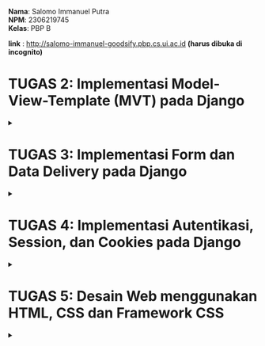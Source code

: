 **Nama**: Salomo Immanuel Putra  
**NPM**: 2306219745  
**Kelas**: PBP B

**link** : http://salomo-immanuel-goodsify.pbp.cs.ui.ac.id **(harus dibuka di incognito)**

# TUGAS 2: Implementasi Model-View-Template (MVT) pada Django

<details>
  <summary></summary>

### Proses Pembuatan Projek Django "Goodsify"


setelah mencoba mencari ide tentang aplikasi yang sesuai saya akhirnya terpikirkan untuk membuat aplikasi yang berfokus pada jual beli barang online atau _e-commerce_ yang akan saya beri nama `goodsify`. goodsify sendiri adalah aplikasi yang berfokus pada penjualan barang barang bekas atau tidak terpakai. nantinya user dapat menampilkan nama, gambar, harga, dan deskripsi produk yang mereka jual disana. dan dapat bertransaksi menggunakan kartu atau rekening yang sudah ditautkan. 

1. **Membuat sebuah proyek django baru**

    1. **Membuat sebuah repository Github baru** bernama `goodsify`.

    2. **Meng-clone repository kosong tersebut** ke komputer lokal:  
    ```bash
    git clone https://github.com/SalomoManullang/goodsify.git
    cd goodsify
    ```

    3. **Menghubungkan penyimpanan lokal dengan GitHub:**  
    ```bash
    git remote add origin https://github.com/SalomoManullang/goodsify.git
    ```

    4. **Membuat _Virtual Environment_ :**  
    ```bash
    python -m venv env
    ```

    5. **Mengaktifkan _Virtual Environment_ :**  
        ```bash
        env\Scripts\activate
        ```

    6. **Membuat file bernama `requirements.txt` dengan isi sebagai berikut:**

    ```
    django
    gunicorn
    whitenoise
    psycopg2-binary
    requests
    urllib3
    ```

    7. **Menginstall dependensi yang ada di `requirements.txt` dengan perintah berikut:**  
    ```bash
    pip install -r requirements.txt
    ```

    8. **buat projek django baru**
    ```bash
    django-admin startproject goodsify .
    ```
    9. **Menjalankan server**
    dengan mengubah isi dari allowed host agar terhubung dengan localhost komputer, saya dapat menentukan dimana server akan berjalan. kemudian saya juga men-run servernya.
    ```bash
    python manage.py runserver
    ```
    kemudian dengan mengecek di http://localhost:8000 saya bisa melihat apakah projek saya sudah berjalan atau belum

2. **Membuat aplikasi dengan nama `main` pada projek tersebut :**
   
   pertama tama saya membuat dahulu projek aplikasi dengan nama `main`
   ```bash
   python manage.py startapp main
   ```
   setelah itu saya mendaftarkan nama aplikasi main tersebut ke dalam `INSTALLED_APPS`

3. **Melakukan routing pada `main` agar dapat menjalankan aplikasi**

    kita perlu melakukan routing pada main agar web yang kita buat dapat diakses melalui web. pertama tama aku mengubah isi `urls.py` dan sesuaikan dengan appku yang namanya `main` dengan kode seperti ini:
    ```bash
    from django.urls import path
    from main.views import show_main

    app_name = 'main'

    urlpatterns = [
        path('', show_main, name='show_main'),
    ]
    ```
    Kemudian aku juga menambahkan `main.urls` ke dalam url patterns agar nantinya ketika aplikasi mau di run, yang ditampilkan adalah tampilan aplikasi main. 

4. **Membuat model pada aplikasi `main` dengan nama produk dan punya beberapa atribut wajib**

    Pertama tama, aku membuka `models.py` pada main, kemudian didalam models.py tersebut, aku menambahkan beberapa atribut seperti ini :
    ```bash 
    name = models.CharField(max_length=255)
    price = models.IntegerField()
    description = models.TextField()
    rating = models.PositiveSmallIntegerField(default=1, validators=[
        MinValueValidator(1),
        MaxValueValidator(5)])
    ```
    atribut yang aku tambahkan adalah nama, harga, deskripsi produk, serta rating bintang 1-5. 

5. **Membuat sebuah fungsi pada `views.py` untuk dikembalikan ke dalam sebuah template HTML yang menampilkan   nama aplikasi serta nama dan kelas kamu.**

    pertama tama, aku buat dahulu template HTML untuk nantinya akan menunjukkan beberapa artribut yang sudah kubuat. 
    ```bash
        <h3>Nama Produk:</h3>
    <p><strong>{{ name }}</strong></p> 

    <h3>Harga:</h3>
    <p><em>{{ price }}</em></p> 
    <h3>Deskripsi:</h3>
    <p>{{ description }}</p>

    <h3>Rating:</h3>
    <p>{{ rating }}</p>
    ```
    dengan menggunakan template ini, nantinya saya dapat mengubah konteks dari value masing masing atribut yang akan ditunjukkan. saya juga menggunakan beberapa syntax seperti strong untuk membuat HTML yang ditujukkan lebih rapi. Kemudian, saya menyesuaikan context yang terdapat dalam `views.py` agar sesuai dengan produk saya.

6. **Membuat sebuah routing pada `urls.py` aplikasi main untuk memetakan fungsi yang telah dibuat pada `views.py`.**

    aku menyesuaikan isi pada `urlspatterns` dan menambahkan main sebagai nama aplikasi
    ```bash
    urlpatterns = [
    path('', show_main, name='show_main'),
    ]
    ```
    show main digunakan agar nantinya yang ditujukkan adalah aplikasi main. path nya masih diisi kosong agar nantinya aplikasi dapat diakses secara langsung.

7. **Melakukan deployment ke PWS terhadap aplikasi yang sudah dibuat sehingga nantinya dapat diakses oleh teman-temanmu melalui Internet.**

    pertama tama aku membuat projek baru pada PWS yang aku beri nama goodsify, kemudian aku ubah isi `ALLOWED_HOST` pada `settings.py` dengan format <username-sso>-<nama proyek>.pbp.cs.ui.ac.id. sehingga link situsku menjadi `salomo-immanuel-goodsify.pbp.cs.ui.ac.id` kemudian saya memasukkan username dan password yang sudah diberikan sebelumnya. Kemudian, aku melakukan push ke dalam PWS dari penyimpanan lokalku. 
    ```bash
    git push pws main:master
    ```


### Request Client ke Web Aplikasi Berbasis Django

  ![WhatsApp Image 2024-09-10 at 23 17 34_49fe833e](https://github.com/user-attachments/assets/d4452b5c-5d7d-4a32-a0da-ec2f2df696d5)


1. Permintaan dari Pengguna: Pengguna mengakses URL tertentu (misalnya, /products), yang dikirimkan ke server Django.

2. urls.py: Server mencocokkan URL yang diminta dengan pola yang ada di urls.py dan meneruskannya ke fungsi yang sesuai di views.py.

3. views.py: View menangani request tersebut. Jika dibutuhkan, views.py berinteraksi dengan models.py untuk mengambil data dari basis data.

4. models.py: Data yang diperlukan diambil dari basis data melalui model, kemudian dikirim kembali ke views.py.

5. Template: views.py mengirimkan data yang diperoleh ke template HTML, yang kemudian merender data tersebut menjadi halaman web untuk dikirim kembali sebagai response kepada pengguna.



### Fungsi Git pada Pengembangan Perangkat Lunak

Git adalah Salah satu perangkat lunak atau tools kolaborasi _coding_ yang sering digunakan oleh programmer ketika mereka ingin mengerjakan suatu proyek yang membutuhkan banyak orang untuk mengerjakannya. Git memungkinkan mereka untuk menggabungkan kode mereka ke dalam satu repository seperti penyimpanan utama. Nantinya, programmer dapat mengerjakan bagian mereka masing masing baru di-_push_ ke dalam repository tersebut. Ini adalah beberapa fungsi git dalam pengembangan perangkat lunak:

1. **Dapat digunakan untuk kolaborasi**

    dengan menggunakna git, para programmer dapat mengunggah kode mereka ataupun mengambil kode orang lain sebagai inspirasi mereka. Dengan menggunakan repository, Setiap anggota tim dapat meng-clone repository ini ke komputer mereka, yang memungkinkan mereka bekerja secara lokal tanpa langsung memodifikasi repository utama. Dengan menggunakan merge, programmer juga bisa menggabungkan program mereka dengan program orang lain ke dalam 1 repository utama. Menggunakan branch, programmer daoat mengubah atau memperbarui program mereka tanpa harus mengubah data utama. Dalam jangka panjang, git dibutuhkan jika projeknya terus di-_update_

2. **Membantu mengorganisir**

    menggunakan git, kita dapat memasukkan README yang nantinya dapat menjadi panduan programmer untuk mengerjakan proyek, selain itu git juga tidak jarang untuk digunakan sebagai tempat penyimpanan cloud karena rapi dan bersih. 

3. **digunakan dalam proyek open source**

    Proyek open source adalah proyek pengembangan proyek di mana kode sumbernya (source code) tersedia secara bebas untuk dilihat, digunakan, dimodifikasi, dan didistribusikan oleh siapa saja. Artinya, siapa pun bisa berkontribusi untuk meningkatkan perangkat lunak tersebut atau menggunakan kodenya untuk membuat produk baru, tanpa perlu membayar lisensi. menggunakan fotur seperti clone, programmer dapat mengambil kode orang lain dan mengembangkannya. Disisi lain, proyek tersebut juga bisa di-_update_ oleh semua orang lewat perantara github. 

4. **Plattform yang fleksibel**

    Git adalah plattform yang serbaguna, bisa digunakan ketika ingin menyimpan data, mengambil referensi, membuat proyek, dan masih banyak kegunaan lainnya. dengan adanya plattform yang fleksibel, programmer tak perlu menggunakan banyak plattform, sehingga lebih efektif.

5. **Menjadi backup**

    Git dapat digunakan sebagai backup ketika data dalam penyimpanan lokal kita terhapus.



### Alasan Mengapa Framework Django Dijadikan Permulaan Pembelajaran Pengembangan Perangkat Lunak

Django sering dipilih sebagai framework untuk memulai belajar pengembangan perangkat lunak karena memiliki banyak keunggulan. Salah satunya, Django dibangun menggunakan Python, bahasa pemrograman dengan sintaks yang sederhana dan mudah dipelajari oleh pemula. Django juga menggunakan pola Model-View-Template (MVT) yang memisahkan komponen aplikasi dengan jelas, sehingga mempermudah pengembang dalam memahami cara berbagai bagian aplikasi web bekerja satu sama lain. Django juga sudah dilengkapi oleh fitur yang lengkap sehingga programmer tidak mulai dari nol. Kesimpulannya, django sudah lengkap dan mudah untuk dipelajari untuk pemula.


### Mengapa Model pada Django Disebut sebagai ORM?

ORM (Object-Relational Mapping) adalah teknik dalam pengembangan perangkat lunak yang memungkinkan pengembang untuk berinteraksi dengan basis data menggunakan objek-objek dari bahasa pemrograman yang mereka gunakan, alih-alih menulis perintah SQL langsung. Django disebut sebagai ORM (Object-Relational Mapping) karena Django menggunakan pendekatan ORM untuk mengelola interaksi antara aplikasi dan basis data.Pada Django, setiap model merupakan representasi dari tabel dalam basis data, di mana atribut model tersebut menggambarkan kolom-kolom dalam tabel. Dengan ORM, pengembang dapat melakukan operasi seperti membuat, membaca, memperbarui, dan menghapus data menggunakan python, sementara Django akan secara otomatis menerjemahkan tindakan tersebut ke dalam perintah SQL yang sesuai untuk berinteraksi dengan basis data. 

</details>


# TUGAS 3: Implementasi Form dan Data Delivery pada Django

<details>
  <summary></summary>

### Cara mengimplementasi _checklist_ diatas

1. **Cara mengimplementasikan form**

    pertama tama, saya membuat `forms.py` pada direktori `main`. pada file tersebut, saya membuat sebuah _blueprint_ forms dengan kode: 

    ```bash
    from django.forms import ModelForm
    from main.models import Product

    class ProductForm(ModelForm):
        class Meta:
            model = Product
            fields = ["name", "price", "description", "rating"]
    ```

    kemudian, dalam `views.py` saya membuat sebuah method untuk menciptakan produk sesuai dengan yang kita masukkan pada form. 

    ```bash
    def create_product(request):
        form = ProductForm(request.POST or None)

        if form.is_valid() and request.method == "POST":
            form.save()
            return redirect('main:show_main')

        context = {'form': form}
        return render(request, "create_product.html", context)
    ```

    Kemudian, untuk melakukan routing ke URL yang bersangkutan, aku menambahkan path baru ke dalam `URL_PATTERN`
    ```bash
        path('create-product', create_product, name='create_product'),
    ```

    Kemudian, dalam `views.py`, ubah context nya menjadi produk
    ```bash
        context = {
            'Products': products  # Ganti key menjadi 'Products' agar sesuai dengan template
        }
    ```
    Tidak lupa juga, saya kembali melengkapi `urls.py` agar tetap terhubung satu dengan lainnya. Setelah itu saya juga membuat halaman HTML baru pada direktori `main/templates`. yang bernama `create_product.html` yang isinya adalah _blueprint_ saat kita ingin membuat tombol membuat produk baru. Setelah itu, saya juga memodifikasi main.html untuk menampilkan tabel berisi produk produk yang sudah ditambahkan. 

    ```bash
    <table>
    <tr>
        <th>Nama Produk</th>
        <th>Harga</th>
        <th>Deskripsi</th>
        <th>Rating</th>
    </tr>

    {% comment %} Berikut cara memperlihatkan data Produk di bawah baris ini 
    {% endcomment %} 
    {% for Product in Products %}
    <tr>
        <td>{{ Product.name }}</td>
        <td>{{ Product.price }}</td>
        <td>{{ Product.description }}</td>
        <td>{{ Product.rating }}</td>
    </tr>
    {% endfor %}
    </table>
    ```

    dengan begitu, saya dapat membuat forum yang berisi pertanyaan terkait nama produk, harga, rating, dan deskripsi produk. Nantinya hasil jawaban tersebut akan tersimpan sebagai objek dan dituliskan dalam tabel.

    pertama tama, saya membuat `forms.py` pada direktori `main`. pada file tersebut, saya membuat sebuah _blueprint_ forms dengan kode: 

    ```bash
    from django.forms import ModelForm
    from main.models import Product

    class ProductForm(ModelForm):
        class Meta:
            model = Product
            fields = ["name", "price", "description", "rating"]
    ```

    kemudian, dalam `views.py` saya membuat sebuah method untuk menciptakan produk sesuai dengan yang kita masukkan pada form. 

    ```bash
    def create_product(request):
        form = ProductForm(request.POST or None)

        if form.is_valid() and request.method == "POST":
            form.save()
            return redirect('main:show_main')

        context = {'form': form}
        return render(request, "create_product.html", context)
    ```

    Kemudian, untuk melakukan routing ke URL yang bersangkutan, aku menambahkan path baru ke dalam `URL_PATTERN`
    ```bash
        path('create-product', create_product, name='create_product'),
    ```

    Kemudian, dalam `views.py`, ubah context nya menjadi produk
    ```bash
        context = {
            'Products': products  # Ganti key menjadi 'Products' agar sesuai dengan template
        }
    ```
    Tidak lupa juga, saya kembali melengkapi `urls.py` agar tetap terhubung satu dengan lainnya. Setelah itu saya juga membuat halaman HTML baru pada direktori `main/templates`. yang bernama `create_product.html` yang isinya adalah _blueprint_ saat kita ingin membuat tombol membuat produk baru. Setelah itu, saya juga memodifikasi main.html untuk menampilkan tabel berisi produk produk yang sudah ditambahkan. 

    ```bash
    <table>
    <tr>
        <th>Nama Produk</th>
        <th>Harga</th>
        <th>Deskripsi</th>
        <th>Rating</th>
    </tr>

    {% comment %} Berikut cara memperlihatkan data Produk di bawah baris ini 
    {% endcomment %} 
    {% for Product in Products %}
    <tr>
        <td>{{ Product.name }}</td>
        <td>{{ Product.price }}</td>
        <td>{{ Product.description }}</td>
        <td>{{ Product.rating }}</td>
    </tr>
    {% endfor %}
    </table>
    ```

    dengan begitu, saya dapat membuat forum yang berisi pertanyaan terkait nama produk, harga, rating, dan deskripsi produk. Nantinya hasil jawaban tersebut akan tersimpan sebagai objek dan dituliskan dalam tabel.


2. **Menambahkan 4 fungsi views baru untuk melihat objek yang sudah ditambahkan dalam format XML, JSON, XML by ID, dan JSON by ID.**

    untuk membuat kita dapat melihat objek yang sudah ditambahkan dalam format XML, JSON, XML by ID, dan JSON by ID. Kita pertama tama perlu membuat methodnya terlebih dahulu. Oleh karena itu, saya pertama tama import asset yang dibutuhkan terlebih dahulu.
    ```bash
    from django.http import HttpResponse
    from django.core import serializers
    ```

    Setelah itu, saya barulah membuat keempat method untuk melihat objek dalam format XML, JSON, XML by ID, dan JSON by ID. method ini saya masukkan dalam ``views.py``

    ```bash
    def show_xml(request):
        data = Product.objects.all()
        return HttpResponse(serializers.serialize("xml", data), content_type="application/xml")

    def show_json(request):
        data = Product.objects.all()
        return HttpResponse(serializers.serialize("json", data), content_type="application/json")

    def show_xml_by_id(request, id):
        data = Product.objects.filter(pk=id)
        return HttpResponse(serializers.serialize("xml", data), content_type="application/xml")

    def show_json_by_id(request, id):
        data = Product.objects.filter(pk=id)
        return HttpResponse(serializers.serialize("json", data), content_type="application/json")
    ```

    dengan keempat method tersebut, kita dapat melihat objek dalam berbagai format.

3. **Membuat routing URL untuk masing-masing views yang telah ditambahkan**
    
    untuk menghubungkan masing masing URL, pertama saya import terlebih dahulu function dari `views.py`

    ```bash
    from main.views import show_main, create_product, show_xml, show_json, show_xml_by_id, show_json_by_id
    ```

    Kemudian, dalam `urls.py`, saya menambahkan path keempat method tersebut 
    ```bash
    path('xml/', show_xml, name='show_xml'),
    path('json/', show_json, name='show_json'),
    path('xml/<str:id>/', show_xml_by_id, name='show_xml_by_id'),
    path('json/<str:id>/', show_json_by_id, name='show_json_by_id'),
    ```

    dengan menambahkan keempat path tersebut, url nya menjadi saling terhubung dengan sistem utama. 

### Mengapa kita memerlukan data delivery dalam pengimplementasian sebuah platform?

**Data delivery** adalah proses pengiriman dan pertukaran data dari satu sistem, aplikasi, atau perangkat ke sistem lainnya. Ini melibatkan transfer informasi secara efisien, akurat, dan aman melalui jaringan atau infrastruktur komunikasi. Data delivery sangat diperlukan dalam suatu platform karena:

1. **Medium Pengiriman yang Luas**  
   Data dapat dikirim melalui berbagai jaringan, seperti internet, intranet, atau jaringan lokal. Data delivery mencakup penggunaan protokol tertentu, seperti HTTP, TCP/IP, atau protokol khusus seperti MQTT untuk IoT.

2. **Dapat Menghubungkan Berbagai Komponen Platform**  
   Data delivery menghubungkan berbagai bagian platform (frontend, backend, database), sehingga pengguna dapat berinteraksi dengan platform dan data diproses sesuai kebutuhan.

3. **Pengelolaan dan Penyimpanan Data yang konsisten**  
   Saat data dikirimkan dari satu bagian platform ke bagian lain (misalnya dari frontend ke server atau dari server ke database), data delivery memastikan bahwa informasi yang dikirim disimpan dengan benar dan dapat diakses kembali jika diperlukan. Data delivery memastikan data yang dihasilkan atau diubah oleh satu komponen atau pengguna bisa diakses dan diperbarui di seluruh platform, menjaga konsistensi.

4. **Pengelolaan Data yang Aman**  
   Data delivery juga mencakup pengiriman data secara aman. Dalam platform, informasi sensitif seperti data pengguna atau transaksi keuangan harus dikirimkan dengan protokol aman (misalnya menggunakan enkripsi). Hal ini untuk mencegah peretasan atau penyalahgunaan data selama proses pengiriman.


### Menurutmu, mana yang lebih baik antara XML dan JSON? Mengapa JSON lebih populer dibandingkan XML?

**XML** (Extensible Markup Language) adalah format data berbasis tag yang kompleks dan menggunakan elemen-elemen dengan struktur hierarkis, sementara **JSON** (JavaScript Object Notation) adalah format data berbasis objek yang lebih sederhana, dengan pasangan key-value.**XML** lebih cocok digunakan dalam aplikasi yang memerlukan validasi data yang ketat dan integritas struktural tinggi, seperti dalam sistem perbankan atau asuransi. **JSON** lebih tepat digunakan dalam aplikasi web dan mobile karena sifatnya yang ringan dan cepat diproses. Format ini banyak dipakai dalam API modern seperti REST, di mana kecepatan dan efisiensi transfer data sangat penting. **XML** memiliki banyak fitur seperti schema validation dan namespace yang membuatnya ideal untuk dokumen dengan struktur yang lebih rumit, sedangkan **JSON** lebih ringan dan cepat untuk parsing, menjadikannya pilihan yang lebih populer untuk aplikasi web dan transfer data modern. 

Menurut saya pribadi, **JSON** lebih baik untuk digunakan dalam platform karena saya sendiri masih belajar dalam membuat platform sehingga saya lebih membutuhkan kemudahan dibandingkan fitur yang lengkap. Saya sendiri juga masih belum butuh untuk membuat platform yang cukup rumit untuk menggunakan **XML**. Kemudahan **JSON** itulah yang membuat saya berpikir **JSON** lebih baik.

### Jelaskan fungsi dari method `is_valid()` pada form Django dan mengapa kita membutuhkan method tersebut?

Method `is_valid()` pada form Django berfungsi untuk memeriksa apakah data yang dimasukkan ke dalam form sesuai dengan aturan validasi yang telah ditentukan. Saat form diisi dan disubmit, Django menggunakan `is_valid()` untuk memastikan bahwa semua input memenuhi persyaratan, seperti format data, panjang karakter, dan tipe data yang benar. Method ini memeriksa setiap field, mendeteksi kesalahan, dan mengembalikan False jika ada data yang tidak valid, memungkinkan pengguna untuk memperbaiki input. Selain itu, `is_valid()` menghentikan proses lebih lanjut, seperti penyimpanan ke database, guna mencegah data yang salah atau rusak masuk ke sistem. Dengan demikian, method ini juga meningkatkan keamanan aplikasi, mencegah serangan injeksi (seperti SQL injection) dengan memastikan hanya data yang sah dan sesuai aturan yang diproses.

### Mengapa kita membutuhkan `csrf_token` saat membuat form di Django? Apa yang dapat terjadi jika kita tidak menambahkan `csrf_token` pada form Django? Bagaimana hal tersebut dapat dimanfaatkan oleh penyerang?

**CSRF** (Cross-Site Request Forgery) adalah jenis serangan di mana penyerang dapat memaksa pengguna untuk mengirim permintaan yang tidak diinginkan dari browser mereka tanpa sepengetahuan mereka. Django menggunakan `csrf_token` untuk melindungi form dari serangan ini. Token ini adalah nilai unik yang dihasilkan setiap kali halaman dengan form dimuat dan harus dikirim bersama dengan permintaan POST. Ini memastikan bahwa permintaan hanya valid jika berasal dari sumber yang sah.

Jika `csrf_token` tidak ditambahkan, aplikasi menjadi rentan terhadap serangan CSRF. Penyerang dapat membuat pengguna tanpa sadar mengirimkan permintaan berbahaya, seperti mengubah pengaturan akun atau melakukan transaksi yang tidak diinginkan, tanpa persetujuan pengguna.

Penyerang bisa memanfaatkan celah keamanan ini dengan membuat sebuah halaman berbahaya yang secara diam-diam mengirimkan permintaan ke aplikasi Django atas nama pengguna yang sedang aktif masuk. Misalnya, penyerang bisa membuat skrip yang secara otomatis melakukan permintaan POST ke server tanpa sepengetahuan pengguna. Tanpa adanya csrf_token, server tidak akan memiliki cara untuk membedakan apakah permintaan itu sah atau tidak. Hal ini dapat dimanfaatkan untuk mengubah pengaturan akun kalian.

### Sreenshot Postman

1. **Format JSON**
   ![image](https://github.com/user-attachments/assets/2965dd12-4283-426c-941a-371f35f45411)

2. **Format XML**
   ![image](https://github.com/user-attachments/assets/b4cbfe47-4669-452f-b4d1-a381133f3ec0)

3. **Format JSON by ID**
   ![image](https://github.com/user-attachments/assets/fe4a42af-6197-43c5-a024-aa2c9d4b5c22)

4. **Format XML by ID**
   ![image](https://github.com/user-attachments/assets/169fd8ae-e934-4ff1-a4e9-be9eea537a9a)

</details>

# TUGAS 4: Implementasi Autentikasi, Session, dan Cookies pada Django

<details>
  <summary></summary>

### cara mengimplementasikan _Checklist_ tugas

1. **Mengimplementasikan fungsi registrasi, login, dan logout untuk memungkinkan pengguna untuk mengakses aplikasi sebelumnya dengan lancar.**

    Setelah sebelumnya sudah membuat form untuk menambahkan produk yang ingin ditambahkan ke dalam aplikasi, selanjutnya saya akan membuat setiap pengguna memiliki akun mereka sendiri sendiri, sehingga setiap akun memiliki produk mereka sendiri sendiri. Pertama tama, Saya import dahulu `UserCreationForm` dan `messages` dalam `views.py`. kemudian, saya menambahkan fungsi `register`.

    ```bash
    def register(request):
        form = UserCreationForm()

        if request.method == "POST":
            form = UserCreationForm(request.POST)
            if form.is_valid():
                form.save()
                messages.success(request, 'Your account has been successfully created!')
                return redirect('main:login')
        context = {'form':form}
        return render(request, 'register.html', context)
    ```

    Selanjutnya, saya juga membuat sebuah file html baru yang bernama `register.html` Ini berisi template tampilan register page pada aplikasi saya 

    ```bash
    {% extends 'base.html' %}

    {% block meta %}
    <title>Register</title>
    {% endblock meta %}

    {% block content %}

    <div class="login">
    <h1>Register</h1>

    <form method="POST">
        {% csrf_token %}
        <table>
        {{ form.as_table }}
        <tr>
            <td></td>
            <td><input type="submit" name="submit" value="Daftar" /></td>
        </tr>
        </table>
    </form>

    {% if messages %}
    <ul>
        {% for message in messages %}
        <li>{{ message }}</li>
        {% endfor %}
    </ul>
    {% endif %}
    </div>

    {% endblock content %}
    ```

    Setelah itu, saya juga menambahkan _path url_nya ke dalam `urls.py`. Sejauh ini, saya sudah berhasil membuat ragister page. Selanjutnya, saya akan membuat fungsi login. Pertama tama, pada `views.py`, saya mengimport dahulu `authenticate`, `login`, dan `AuthenticationForm`. Kemudian, saya membuat fungsi untuk login user

    ```bash
    def login_user(request):
    if request.method == 'POST':
        form = AuthenticationForm(data=request.POST)

        if form.is_valid():
                user = form.get_user()
                login(request, user)
                return redirect('main:show_main')

    else:
        form = AuthenticationForm(request)
    context = {'form': form}
    return render(request, 'login.html', context)
    ```

    Selanjutnya, sama dengan pembuatan page register, saya membuat juga page html untuk page login yang bernama `login.html`. tidak lupa juga saya menambahkan _path url_nya ke dalam `URL_PATTERNS` pada `urls.py`. Fungsi login sudah selesai, selanjutnya, saya akan membuat fungsi logout. Pertama tama, pada `views.py` saya mengimport `logout`. Kemudian, saya menambahkan function logout.

    ```bash
    def logout_user(request):
        logout(request)
        return redirect('main:login')
    ```

    Tidak lupa, saya menambahkan tombol logout juga di samping tombol tambah produk. Setelah itu, saya menambahkan _path url_nya ke dalam `urls.py`. Setelah selesai membuat page register, login, dan logout, saya ingin merestriksi page main agar hanya bisa dibuka dengan login terlebih dahulu. Pertama tama, pada `views.py`, saya mengimport `login_required` dan menambahkan
    ```bash
    @login_required(login_url='/login')
    ```
    diatas function `show_main`. Setelah itu, main hanya bisa dibuka juga pengguna sudah melakukan login terlebih dahulu. 

2. **Menerapkan Cookies pada halaman aplikasi**

    Saya ingin menggunakan _cookies_ pada web saya, yang pertama saya lakukan adalah meng-_import_ H`ttpResponseRedirect`, `reverse`, dan `datetime` pada `views.py`. Kemudian, pada function `login_user`, saya menambahkan potongan kode untuk menggunakan cookies setiap kali login untuk membuat _cookies_ last_login setiap kali user login.

    ```bash
    if form.is_valid():
        user = form.get_user()
        login(request, user)
        response = HttpResponseRedirect(reverse("main:show_main"))
        response.set_cookie('last_login', str(datetime.datetime.now()))
        return response
    ```

    Kemudian, pada bagian `context` di function `show_main`, tambahkan juga `last_login` di dalamnya.
    ```bash
    context = {
        ....
        'last_login': request.COOKIES['last_login'],
    }
    ```
    Kemudian, saya juga menambahkan 
    ```bash
        response.delete_cookie('last_login')
    ```
    pada function `logout_user` untuk menghapus _cookies_ terakhir login pada saat pengguna logout. Kemudian, aku juga menampahkan teks yang menunjukkan kapan kita terakhir login pada berkas `main.html`.

3. **Menghubungkan model Product dengan User**

    Saya ingin membuat setiap user memiliki produk yang mereka tambahkan sendiri sendiri, oleh karena itu saya ingin menghubungkan antara user dengan produk yang mereka buat masing masing. Pertama, saya mengimport `User` pada `models.py`. Kemudian, pada model Product yang sudah dibuat, saya menambahkan

    ```bash
    class Product(models.Model):
        ....
        user = models.ForeignKey(User, on_delete=models.CASCADE)
    ```

    kode tersebut bertujuan untuk menghubungkan setiap produk yang dibuat dengan masing masing user. Kemudian pada `views.py`, saya juga menambahkan beberapa penambahan kode
    ```bash
    def create_product(request):
    form = ProductForm(request.POST or None)

    if form.is_valid() and request.method == "POST":
            product = form.save(commit=False)
            product.user = request.user
            product.save()
            return redirect('main:show_main')

    context = {'form': form}
    return render(request, "create_product.html", context)
    ```

    kode `commit=False` bertujuan supaya sistem tidak langsung menyimpan produk yang ditambahkan oleh pengguna langsung ke _database_ tetapi dilihat dahulu siapa pengguna yang login. Kemudian, pada variabel `products` di `show_main`, ubah isinya menjadi seperti ini:

    ```bash
    def show_main(request):
    products = MoodEntry.objects.filter(user=request.user)
    context = {
         'name': request.user.username,
    }
    ```

    Ini bertujuan agar program hanya mengambil product yang terhubung dengan `user` yang terhubung saja. Kemudian setelah mengubah berbagai variabel pada `models.py` tidak lupa juga saya melakukan migrations. Ketika saya melakukan migrations, maka semua produk yang telah saya buat terhapus, tetapi itu tidak apa apa karena nanti saya akan membuat produk baru. Terakhir, saya import `os` agar program saya bersiap siap untuk _environtment production_.

4. **Membuat dua akun pengguna dengan masing-masing tiga dummy data menggunakan model yang telah dibuat pada aplikasi sebelumnya untuk setiap akun di lokal.**

    Saya membuat 2 dummy account yang bernama `salomotes` dan `sal2`
   1) **salomotes**

   ![image](https://github.com/user-attachments/assets/9e23f742-ab7b-4fc8-8e62-2756be4615fe)

   2) **sal2** 

   ![image](https://github.com/user-attachments/assets/2493a811-9bf5-42fc-921f-694429569418)


### Perbedaan antara `HttpResponseRedirect()` dan `redirect()`

`HttpResponseRedirect()` adalah kelas di Django yang digunakan untuk mengarahkan pengguna menuju URL tertentu. kalian harus memberikan URL valid dan lengkap sebagai argumen. Misalnya, untuk mengarahkan ke `/some/url/`, kalian harus menggunakan `HttpResponseRedirect('/some/url/')`. Di sini, kalian perlu mengatur URL secara manual.

Sedangkan, `redirect()` adalah fungsi yang lebih mudah dan fleksibel. Selain URL, fungsi ini bisa menerima nama tampilan atau objek Django sebagai argumen. Fungsi ini secara otomatis mengonversi argumen menjadi URL yang benar untuk pengalihan, sehingga kalian tidak perlu mengelola URL sendiri. Contohnya adalah: 

```bash
def my_view(request):
    return redirect('/some/url/')
```

| **Aspek**                 | **HttpResponseRedirect()**                                      | **redirect()**                                               |
|---------------------------|-----------------------------------------------------------------|--------------------------------------------------------------|
| **Jenis**                 | Kelas respons HTTP                                             | Fungsi bantu (helper function)                               |
| **Argumen yang Diterima**  | URL absolut atau relatif                                        | URL, nama tampilan (view name), atau objek (instance model)   |
| **Pengelolaan URL**        | Harus mengelola pembuatan URL secara manual                     | Mengonversi argumen menjadi URL secara otomatis               |
| **Fleksibilitas**          | Hanya menerima URL                                             | Lebih fleksibel, dapat menerima URL, nama tampilan, atau objek|
| **Kemudahan Penggunaan**   | Mengharuskan pengguna mengelola detail URL                     | Lebih sederhana dan otomatis dalam pembuatan URL              |
| **Contoh Penggunaan**      | `HttpResponseRedirect('/some/url/')`                           | `redirect('/some/url/')` atau `redirect('view-name')`         |

kesimpulannya, `redirect()` adalah cara yang lebih sederhana dan fleksibel untuk melakukan pengalihan (redirect) di Django dibandingkan dengan `HttpResponseRedirect()`. Dengan menggunakan `redirect()`, kalian dapat memberikan berbagai jenis argumen seperti URL, nama tampilan, atau objek model. Django akan secara otomatis mengonversi argumen tersebut ke URL yang benar, sehingga Anda tidak perlu mengelola pembuatan URL secara manual.

### Cara kerja penghubungan model Product dengan User

Penghubungan model `Product` dengan model `User` di Django dilakukan menggunakan relasi **ForeignKey**. Ini berarti setiap objek Product dapat dihubungkan dengan satu user tertentu yang menciptakannya. Relasi ini memungkinkan kita untuk mengasosiasikan produk dengan `user` tertentu sehingga setiap produk yang ditambahkan atau dimodifikasi dapat diatur berdasarkan `user`.

misalnya pada kode ini
```bash
from django.contrib.auth.models import User
from django.db import models

class Product(models.Model):
    name = models.CharField(max_length=255)
    price = models.IntegerField()
    description = models.TextField()
    rating = models.PositiveSmallIntegerField()
    user = models.ForeignKey(User, on_delete=models.CASCADE)
```

`ForeignKey(User)`: Menghubungkan produk ke `user`.
`on_delete=models.CASCADE`: Jika `user` dihapus, produk yang terkait juga dihapus.

Kemudian, sistem juga menyimpan produk yang terikat dengan `user`
```bash
product.user = request.user
```
kode ini mengasosiasikan produk yang sedang dibuat dengan user yang sedang login. Sistem juga hanya menampilkan produk yang telah dibuat oleh `user`

```bash
def show_main(request):
    products = Product.objects.filter(user=request.user)  # Filter berdasarkan user
    return render(request, "main.html", {'Products': products})
```

`Product.objects.filter(user=request.user)`: kode ini memfilter produk yang hanya dimiliki oleh user yang sedang login. Produk milik user lain tidak akan ditampilkan.


### perbedaan antara _authentication_ dan _authorization_ dan cara django mengimplementasikannya

**Authentication** adalah proses memverifikasi identitas pengguna untuk memastikan mereka adalah pengguna yang sah dengan menggunakan kredensial seperti username dan password.

**Authorization** adalah proses yang terjadi setelah otentikasi berhasil, di mana sistem menentukan tindakan dan sumber daya apa yang dapat diakses oleh pengguna berdasarkan peran atau izin yang dimilikinya. 

Contohnya adalah ketika pengguna memasukkan nama dan password mereka, itu merupakan tahap **authentication**. Setelah itu, barulah sistem menentukan apa yang bisa dilakukan pengguna lewat **Authorization**. Misalnya pengguna adalah Customer, mereka hanya bisa membeli barang, sedangkan jika pengguna adalah Admin, mereka dapat menambahkan barang dan mengubah properti pada page. 

Dalam Django, autentikasi dan otorisasi diimplementasikan melalui modul bawaan `django.contrib.auth`, yang mengelola proses login, logout, dan izin akses pengguna. Autentikasi memverifikasi identitas pengguna dengan memeriksa kredensial seperti username dan password menggunakan fungsi `authenticate()`, dan jika valid, pengguna akan diautentikasi serta diberikan sesi melalui `login()`. Setelah pengguna berhasil masuk, Django menerapkan otorisasi dengan menentukan apakah pengguna memiliki izin untuk mengakses sumber daya tertentu menggunakan permissions dan groups. 


### Cara Django mengingat pengguna yang login

Django mengingat pengguna yang telah login dengan menggunakan **cookies** dan **session**. Setelah pengguna berhasil login, Django menyimpan informasi sesi pada server dan mengirimkan _session ID_ ke browser pengguna dalam bentuk cookie. Setiap kali pengguna membuat permintaan baru (misalnya memuat halaman lain), browser mengirimkan cookie tersebut kembali ke server, memungkinkan Django untuk mengidentifikasi pengguna yang sedang aktif.

### Apakah semua Cookies aman digunakan?

Tidak semua cookies aman untuk digunakan, karena beberapa cookies rentan terhadap serangan dan eksploitasi oleh pihak yang tidak berwenang. Ada beberapa resiko keamanan yang dapat dilakukan peretas melalui cookies:

1. **Cookies bisa dicuri**

    Cookies disimpan di browser pengguna dan dapat dicuri melalui serangan tertentu, seperti **Cross-Site Scripting** (XSS). Jika cookie yang dicuri berisi informasi seperti session ID, penyerang bisa mengambil alih sesi pengguna dan berpura-pura menjadi pengguna yang sah.

2. **Cookies bisa diintip**

    Jika website menggunakan `HTTP` (bukan HTTPS), maka data yang dikirimkan, termasuk cookies, tidak dienkripsi. Ini berarti data tersebut dapat dengan mudah diintip oleh pihak ketiga di jaringan yang sama, seperti pada Wi-Fi publik. Penyerang bisa mendapatkan akses ke cookies dan menggunakan informasi tersebut untuk mencuri sesi atau informasi pribadi pengguna.

3. **Cookies bisa dimanipulasi**

    Cookies dapat dimodifikasi oleh penyerang jika mereka memiliki akses ke cookies di browser. Dengan cookies berisi session pengguna, penyerang bisa mendapatkan akses ke data atau area aplikasi yang tidak seharusnya mereka akses.

4. **Serangan CSRF (Cross-Site Request Forgery)**

    **CSRF** (Cross-Site Request Forgery) adalah jenis serangan di mana penyerang memanfaatkan sesi pengguna yang sah untuk melakukan tindakan berbahaya di situs web tanpa sepengetahuan atau persetujuan pengguna. Misalnya, kalian sedang login di _M - Banking_ dan seorang penyerang membuat Anda mengklik link berbahaya yang secara otomatis mengirim permintaan ke situs bank untuk mentransfer uang sebesar Rp.1.000.000,00 ke akun penyerang. Karena Anda sudah login, browser akan menyertakan cookies session kalian, dan situs bank akan memproses transfer tersebut seolah-olah kalian yang memintanya, padahal kalian tidak pernah memberikan persetujuan untuk itu.

5. **Beberapa cookies memiliki waktu Experation yang lama**

    Cookies bisa disetel untuk bertahan dalam waktu lama, bahkan setelah pengguna menutup browser. Jika cookies tetap aktif terlalu lama, ada risiko bahwa jika perangkat pengguna hilang atau dicuri, cookies tersebut bisa dimanfaatkan oleh orang lain untuk mengakses akun tanpa harus login ulang.


</details>


# TUGAS 5: Desain Web menggunakan HTML, CSS dan Framework CSS

<details>
  <summary></summary>

### cara mengimplementasikan _Checklist_ tugas


1. **Membuat fungsi untuk menghapus dan mengedit product**

    Setelah kemarin mengatur cookies website, sekarang saya ingin menambahkan fitur untuk dapat mengahpus dan mengedit produk yang telah ditambahkan ke dalam Goodsify. Pertama tama, saya ingin membuat fitur `edit_mood`. Pertama tama, pada `views.py` saya  import `reverse` dan  `HttpResponseRedirect` kemudian saya juga menambahkan method `edit_produk`. 
    
    ```bash
    def edit_produk(request, id):
    produk = Product.objects.get(pk = id)
    form = ProductForm(request.POST or None, instance=produk)
    if form.is_valid() and request.method == "POST":
        form.save()
        return HttpResponseRedirect(reverse('main:show_main'))
    context = {'form': form}
    return render(request, "edit_product.html", context)
    ```

    function `edit_produk` bekerja dengan membuat user kembali mengisi form lalu sistem akan _reverse_ informasi yang sebelumnya sudah ada lalu diganti dengan yang baru. Setelah itu saya juga membuat page html baru yang bernama `edit_produk.html`. pada html ini, sistem akan menunjukkan form sebagai tabel, jadi kita memasukkan kembali input yang ingin kita ubah. Setelah itu saya menghubungkan juga path nya lewat `urls.py`. Terakhir, pada `main.html`, saya menambahkan tombol edit produk. 

    Setelah membuat fitur edit produk, saya lanjut membuat fitur hapus produk. Pertama tama, pada `views.py` saya menambahkan method `edit_produk`. 

    ```bash
    def delete_product(request, id):
        produk = Product.objects.get(pk = id)
        produk.delete()
        return HttpResponseRedirect(reverse('main:show_main'))
    ```

    fitur `edit_produk` ini bekerja dengan cara mencari id produk yang dipilih, lalu menghapus id tersebut. Setelah itu saya juga membuat page html baru yang bernama `delete_product.html`.  Setelah itu saya menghubungkan juga path nya lewat `urls.py`. Terakhir, pada `main.html`, saya menambahkan tombol hapus produk. 


2. **Kostumisasi halaman _login_, _register_, _Navigation bar_, edit produk, dan tambah produk agar lebih menarik**

    Agar aplikasi saya terlihat menjadi lebih menarik, saya mulai untuk memperbagus halaman utama dari aplikasi ku terlebih dahulu, terutama _login_ dan _register_ Untuk aplikasi saya, saya ingin menggunakan _vibe_ hijau dan putih, oleh karena itu untuk _login page_, saya mencari gambar furniture dan hiasan no _WaterMark_ dari internet, kemudian saya jadikan sebagai background. Namun, sebelum memulai, saya perlu untuk menambahkan _tailwind_ ke dalam html saya.

    ```bash 
    <head>
    {% block meta %}
        <meta charset="UTF-8" />
        <meta name="viewport" content="width=device-width, initial-scale=1">
    {% endblock meta %}
    <script src="https://cdn.tailwindcss.com">
    </script>
    </head>
    ```

    Untuk menghias website saya sendiri, saya menggunakan _tailwind_ karena dengan _tailwind_, ada beberapa tampilan yang sudah tersedia seperti icon panah, tong sampah, pensil, dan lainnya. Setelah menemukan _UI_ yang bagus untuk _login page_ saya, saya tinggal menerapkan _style_ yang sama pada _register page_ nya. 

![image](https://github.com/user-attachments/assets/8862eeb4-d433-4665-9c2d-1d57a8f5e0e9)


    Sesuai gambar tersebut, saya menggunakan foto dan _vibe_ putih hijau, _style_ ini pun juga ku implementasikan pada fitur edit dan tambah produk. Ada fitur tambahan juga yang ku tambahkan, yaitu tombol kembali untuk kembali ke _main page_ :

    ```bash 
            <div class="absolute top-4 left-4">
            <a href="{% url 'main:main' %}" class="text-green-600 hover:text-green-700 transition">
                <div class="rounded-full bg-white p-2 shadow-lg"> <!-- Tambahkan highlight putih -->
                    <svg xmlns="http://www.w3.org/2000/svg" class="h-8 w-8" fill="none" viewBox="0 0 24 24" stroke="currentColor">
                        <path stroke-linecap="round" stroke-linejoin="round" stroke-width="4" d="M15 19l-7-7 7-7" /> <!-- Garis lebih tebal stroke-width="4" -->
                    </svg>
                </div>
            </a>
        </div>
    ```

    dengan kode diatas, aku membuat tombol panah kembali di bagian kiri atas buat dan edit produk untuk kembali ke _main page_. Setelah itu, saya lanjut untuk membuat _Navigation bar_ pada atas aplikasi.  
    
    <details>
    <summary>kode Navigation Bar</summary>

    ```bash 
        <nav class="bg-green-600 shadow-lg fixed top-0 left-0 z-40 w-full">
    <div class="flex items-center justify-between px-4 sm:px-6 lg:px-8 h-16">
        
        <!-- Bagian kiri: Logo dan Nama Goodsify -->
        <div class="flex items-center space-x-4">
        <a href="#">
            <img src="https://i.ibb.co/xCD2HDR/Whats-App-Image-2024-10-01-at-11-23-06-37c90e89-removebg-preview.png" alt="Goodsify Logo" class="h-12 w-12 mr-1">
        </a>
        <h1 class="text-3xl font-bold text-white">Goodsify</h1>
        </div>

        <!-- Tombol Hamburger untuk mobile -->
        <button class="md:hidden block text-white focus:outline-none mobile-menu-button">
        <svg xmlns="http://www.w3.org/2000/svg" class="h-6 w-6" fill="none" viewBox="0 0 24 24" stroke="currentColor">
            <path stroke-linecap="round" stroke-linejoin="round" stroke-width="2" d="M4 6h16M4 12h16M4 18h16"/>
        </svg>
        </button>

        <!-- Bagian tengah: Links lainnya (hanya tampil di desktop) -->
        <div class="hidden md:flex items-center space-x-8 flex-grow justify-center">
        <a href="#" class="text-white font-bold hover:text-gray-300">Cart</a>
        <a href="#" class="text-white font-bold hover:text-gray-300">Contact</a>
        <a href="#" class="text-white font-bold hover:text-gray-300">Download Goodsify App</a>
        <a href="#" class="text-white font-bold hover:text-gray-300">About</a>
        </div>

        <!-- Bagian kanan: Logout -->
        <div class="hidden md:flex items-center space-x-4">
        <a href="{% url 'main:logout' %}" class="text-center bg-red-500 hover:bg-red-600 text-white font-bold py-2 px-4 rounded transition duration-300">
            Logout
        </a>
        </div>
        
    </div>

    <!-- Mobile menu (disembunyikan secara default) -->
    <div class="mobile-menu hidden md:hidden flex flex-col space-y-2 px-4 py-2 bg-green-600">
        <a href="#" class="block text-white font-bold hover:text-gray-300">Cart</a>
        <a href="#" class="block text-white font-bold hover:text-gray-300">Contact</a>
        <a href="#" class="block text-white font-bold hover:text-gray-300">Download Goodsify App</a>
        <a href="#" class="block text-white font-bold hover:text-gray-300">About</a>
        <a href="{% url 'main:logout' %}" class="block text-center bg-red-500 hover:bg-red-600 text-white font-bold py-2 px-4 rounded transition duration-300">
        Logout
        </a>
    </div>

    <script>
        const btn = document.querySelector(".mobile-menu-button");
        const menu = document.querySelector(".mobile-menu");

        btn.addEventListener("click", () => {
        menu.classList.toggle("hidden");
        });
    </script>
    </nav>

    ```
    </details>

    Kemudian, saya juga menambahkan _viewport_ agar webnya menjadi responsif pada _mobile_ dan _desktop_. 

    ```bash
    <head>
        {% block meta %}
            <meta charset="UTF-8" />
            <meta name="viewport" content="width=device-width, initial-scale=1">
        {% endblock meta %}
    </head>
    ```

    dengan menggunakan viewport, maka ketika web di perkecil hingga seukuran HP, maka navigation bar dapat mengecil dan menampilkan menu hamburger.

![image](https://github.com/user-attachments/assets/1ce3412d-f167-4c06-824c-e2f79a28d6cf)


3. **Menampilkan Produk**

    Untuk menampilkan produk, saya menggunakan 2 file html, yaitu `main.html` dan `card_product.html`. Pertama tama, saya membuat file `card_product.html` terlebih dahulu. `card_product` ini berisi informasi terkait _models_ yang ada di produk yang saya buat seperti nama, deskripsi, harga, dan lain lain.

    <details>
    <summary>kode card_product</summary>

    ```bash
    <div class="bg-white shadow-lg rounded-lg overflow-hidden mb-4"> <!-- Hapus w-64 untuk fleksibilitas lebar -->
    <!-- Menampilkan Gambar dari URL -->
    <div class="bg-gray-200 h-48 flex items-center justify-center">
        {% if Product.image_url %}
        <img src="{{ Product.image_url }}" alt="{{ Product.name }}" class="object-cover h-full w-full">
        {% else %}
        <div class="w-full h-full bg-gray-300"></div> <!-- Placeholder gambar jika tidak ada URL gambar -->
        {% endif %}
    </div>

    <!-- Informasi Produk -->
    <div class="p-4">
        <h3 class="font-bold text-lg text-gray-800 mb-2">{{ Product.name }}</h3> <!-- Nama Produk -->
        <p class="text-gray-600 mb-2">Rp.{{ Product.price }}</p> <!-- Harga Produk -->

        <!-- Lokasi dinamis berdasarkan field city -->
        <p class="text-sm text-gray-500 mb-2">Kota {{ Product.city }}</p>

        <!-- Rating Produk -->
        <div class="flex items-center mb-2">
        <svg class="w-5 h-5 text-yellow-500" xmlns="http://www.w3.org/2000/svg" fill="none" viewBox="0 0 24 24" stroke="currentColor">
            <path stroke-linecap="round" stroke-linejoin="round" stroke-width="2" d="M12 2l2.9 8.1h8.5L15.5 13l2.9 8.1L12 17 8.6 21.1 11.5 13 3.1 10.1h8.5L12 2z" />
        </svg>
        <span class="ml-2 text-gray-700">{{ Product.rating }}</span>
        </div>
    </div>

    <!-- Buttons Edit & Delete -->
    <div class="flex justify-end p-2 space-x-2">
        <a href="{% url 'main:edit_product' Product.pk %}" class="bg-yellow-500 hover:bg-yellow-600 text-white rounded-full p-2 transition duration-300 shadow-md">
        <svg xmlns="http://www.w3.org/2000/svg" class="h-6 w-6" viewBox="0 0 20 20" fill="currentColor">
            <path d="M13.586 3.586a2 2 0 112.828 2.828l-.793.793-2.828-2.828.793-.793zM11.379 5.793L3 14.172V17h2.828l8.38-8.379-2.83-2.828z" />
        </svg>
        </a>
        <a href="{% url 'main:delete_product' Product.pk %}" class="bg-red-500 hover:bg-red-600 text-white rounded-full p-2 transition duration-300 shadow-md">
        <svg xmlns="http://www.w3.org/2000/svg" class="h-6 w-6" viewBox="0 0 20 20" fill="currentColor">
            <path fill-rule="evenodd" d="M9 2a1 1 0 00-.894.553L7.382 4H4a1 1 0 000 2v10a2 2 0 002 2h8a2 2 0 002-2V6a1 1 0 100-2h-3.382l-.724-1.447A1 1 0 0011 2H9zM7 8a1 1 012 0v6a1 1 0 11-2 0V8zm5-1a1 1 00-1 1v6a1 1 0 102 0V8a1 1 0 00-1-1z" clip-rule="evenodd" />
        </svg>
        </a>
    </div>
    </div>

    ```
    </details> 

    Pertama tama, saya menampilkan gambar dengan _link online_ yang saya masukkan sebagai salah satu atribut dari produk saya, lalu untuk bagian dari informasi produk akan saya tuliskan secara singkat dan hanya sebagian, yaitu nama, harga, kota, dan rating. Saya berencana untuk menampilkan deskripsi hanya ketika kartunya sudah dipencet, namun itu mungkin akan saya lakukan di tugas selanjutnya. Nah, tidak hanya menampilkan produk, saya juga menambahkan tombol edit dan hapus pada kartunya.

    ```bash
    <!-- Buttons Edit & Delete -->
    <div class="flex justify-end p-2 space-x-2">
        <a href="{% url 'main:edit_product' Product.pk %}" class="bg-yellow-500 hover:bg-yellow-600 text-white rounded-full p-2 transition duration-300 shadow-md">
        <svg xmlns="http://www.w3.org/2000/svg" class="h-6 w-6" viewBox="0 0 20 20" fill="currentColor">
            <path d="M13.586 3.586a2 2 0 112.828 2.828l-.793.793-2.828-2.828.793-.793zM11.379 5.793L3 14.172V17h2.828l8.38-8.379-2.83-2.828z" />
        </svg>
        </a>
        <a href="{% url 'main:delete_product' Product.pk %}" class="bg-red-500 hover:bg-red-600 text-white rounded-full p-2 transition duration-300 shadow-md">
        <svg xmlns="http://www.w3.org/2000/svg" class="h-6 w-6" viewBox="0 0 20 20" fill="currentColor">
            <path fill-rule="evenodd" d="M9 2a1 1 0 00-.894.553L7.382 4H4a1 1 0 000 2v10a2 2 0 002 2h8a2 2 0 002-2V6a1 1 0 100-2h-3.382l-.724-1.447A1 1 0 0011 2H9zM7 8a1 1 012 0v6a1 1 0 11-2 0V8zm5-1a1 1 00-1 1v6a1 1 0 102 0V8a1 1 0 00-1-1z" clip-rule="evenodd" />
        </svg>
        </a>
    </div>

    ```

    Ketika tombolnya dipencet, maka dia akan mengarahkan ke page `create_product` dan `edit_product`. Nah di page tersebut juga aku sudah menyambungkannya ke function `delete_product` dan `add_produk` yang ada di dalam `views.py`. Jadi, ketika tombol dipencet, kita akan mengisi form tentang informasi produk, dan katika kita selesai, infromasinya akan ditampilkan pada  `card_product.html`. Nah, saya kurang suka nih kalau tidak ada gambar apa apa ketika masih belum ada produk yang ditambahkan, jadi aku mau menambahkan gambar _static_ ketika produk masi kosong. 

    Pertama tama, saya menambahkan `static` pada `settings.py`

    ```bash
    ...
    STATIC_URL = '/static/'
    STATIC_ROOT = BASE_DIR / 'static'
    ...
    ```

    Pada page html yang menggunakan gambar _static_, saya menambahkan `{% load static %}` agar dapat mengambil gambar _static_ tersebut. Kemudian, saya membuat folder bernama `static/image` yang isinya saya masukkan gambar emoticon sedih. Nah, kemudian, saya buat jika tidak ada produk, emoticon tersebut akan ditunjukkan.

    ```bash
        {% if not Products %}
    <div class="flex flex-col items-center justify-center min-h-[24rem] p-6">
        <img src="{% static 'image/sedih-banget.png' %}" alt="Sad face" class="w-32 h-32 mb-4"/>
        <p class="text-center text-gray-400 mt-4">Belum ada data Produk pada Goodsify.</p> <!-- Teks abu -->
    </div>

    ```
    ![image](https://github.com/user-attachments/assets/1e4673d1-16cb-44ea-b94d-70632d7dd21b)




### urutan prioritas pengambilan CSS selector 

Berikut ini adalah tingkatan prioritas CSS Selector dari yang paling rendah ke paling tinggi (no 1 dijalankan paling terakhir):

1. **Selector tipe elemen (Type Selector):**

    elektor ini langsung mengacu pada nama elemen HTML, seperti `div`, `p`, `h1`, dan sebagainya. Ini memiliki prioritas yang paling rendah.

2. **Selector kelas (Class Selector):**

    Selektor ini menggunakan tanda titik `(.)` diikuti dengan nama kelas, seperti `.menu`, `.header`, dan sebagainya. Prioritasnya lebih tinggi dibandingkan selektor tipe elemen.

3. **Selector atribut (Attribute Selector):**

    Selektor ini mengacu pada atribut tertentu dalam elemen HTML, seperti `[type="text"]`. Ini memiliki prioritas yang sama dengan kelas.

4. **Selector ID (ID Selector):**

    Selektor ini menggunakan tanda pagar `(#)` diikuti dengan nama ID, seperti `#header`. Prioritasnya lebih tinggi dari kelas atau atribut.

5. **Selector inline (Inline Style):**

    Jika gaya diterapkan langsung ke elemen HTML menggunakan atribut `style`, seperti `<div style="color: red;">`. Ini memiliki prioritas yang sangat tinggi.

6. **Penting (Important):**

    Aturan CSS yang memiliki deklarasi `!important`, seperti` color: red` `!important;`, akan mengesampingkan semua aturan lain, kecuali ada deklarasi `!important` lain dengan spesifisitas yang lebih tinggi.
  

### Alasan _responsive design_ penting dan contoh aplikasi yang sudah dan belum menerapkannya

_Responsive design_ penting dalam pengembangan aplikasi web karena semakin beragamnya perangkat yang digunakan untuk mengakses situs atau aplikasi web. Pengguna menjadi bisa mengakses konten web tidak hanya dari komputer desktop, tetapi juga dari tablet, smartphone, hingga perangkat lain dengan berbagai ukuran layar. Berikut ini alasan _responsive design_ penting:

1. **Pengalaman Pengguna yang Konsisten**  
    Responsive design memastikan tampilan dan fungsionalitas situs tetap nyaman di berbagai perangkat, sehingga pengguna tidak terganggu oleh masalah layout atau navigasi.

2. **Mengurangi Bounce Rate**  
    Situs yang responsif lebih mudah dinavigasi di perangkat seluler, sehingga pengunjung cenderung tinggal lebih lama di situs.

3. **Meningkatkan SEO**  
    Google mengutamakan situs responsif dalam hasil pencarian, khususnya di perangkat mobile.

4. **Efisiensi Pengembangan**  
    Dengan responsive design, cukup satu versi situs yang bekerja di berbagai perangkat, sehingga lebih efisien dalam pengembangan dan pemeliharaan.

5. **Siap untuk Teknologi Baru**  
    Responsive design membuat situs mudah beradaptasi dengan perangkat baru tanpa perubahan besar.

**Aplikasi yang menggunakan _responsive design_:**

    1. Whatsapp
    2. Discord
    3. Spotify

**Aplikasi yang belum menggunakan _responsive design_**

    1. Craiglist
    2. DJP online
    3. SIMPKB


### perbedaan antara margin, border, dan padding, serta cara untuk mengimplementasikan ketiganya

1. **Margin**

    Margin adalah ruang di luar elemen yang memisahkan elemen tersebut dengan elemen lain di sekitarnya. Margin mempengaruhi jarak antar elemen di luar batas elemen tersebut. Margin dapat diatur secara individual untuk setiap sisi (atas, kanan, bawah, kiri) atau sekaligus.

    ```bash
        div {
    margin: 10px; /* Semua sisi akan memiliki margin 10px */
    }

    div {
    margin-top: 10px; /* Hanya bagian atas yang memiliki margin 10px */
    margin-right: 20px;
    margin-bottom: 10px;
    margin-left: 20px;
    }
    ```

2. **Border**

    Border adalah garis di sekitar elemen yang membentuk batas luar elemen. Border ini dapat memiliki berbagai ketebalan, warna, dan gaya (misalnya, solid, dashed, atau dotted).Border dapat diatur untuk satu atau semua sisi elemen.

    ```bash
    div {
    border: 2px solid black; /* Border hitam dengan ketebalan 2px */
    }

    div {
    border-top: 1px dashed red; /* Hanya border atas yang berwarna merah dengan gaya dashed */
    }
    ```

3. **Padding**

    Padding adalah ruang di dalam elemen yang memisahkan konten elemen dari border. Padding membuat jarak antara konten elemen (seperti teks atau gambar) dengan batas elemen. Padding juga dapat diatur untuk setiap sisi atau secara keseluruhan.

    ```bash
    div {
    padding: 15px; /* Padding 15px untuk semua sisi */
    }

    div {
    padding-top: 10px; /* Padding untuk sisi atas */
    padding-right: 20px;
    padding-bottom: 10px;
    padding-left: 20px;
    }
    ```

### flex box dan grid layout beserta kegunaannya

1. **Flex box (Flexible Box Layout)**
    Flexbox adalah metode layout CSS yang digunakan untuk mengatur elemen secara dinamis dalam baris atau kolom. Flexbox memungkinkan kita untuk mengubah ukuran dan posisi antar elemen secara fleksibel. Flexbox sangat berguna untuk membuat layout yang fleksibel, seperti menyejajarkan elemen secara horizontal atau vertikal, membuat elemen memiliki ukuran dinamis, dan mendistribusikan elemen dengan mudah di dalam suatu kontainer.

    Contoh Implementasinya :
    ```bash
    .container {
    display: flex; /* Mengaktifkan flexbox */
    justify-content: center; /* Menyejajarkan elemen secara horizontal ke tengah */
    align-items: center; /* Menyejajarkan elemen secara vertikal ke tengah */
    }

    .item {
    flex: 1; /* Elemen akan fleksibel dan mengisi ruang yang tersedia */
    }
    ```

    **Kegunaan Flexbox**

    1. Membuat menu atau navigasi
    2. Mengatur ukuran dan posisi elemen
    3. Mengurutkan Elemen
    4. Menjadikan Elemen Fleksibel
    5. Membuat tata letak kolom yang responsif
    6. Membuat grid sederhana

2. **Grid Layout**

    Grid layout adalah sistem tata letak dua dimensi yang memungkinkan pembuatan grid yang terdiri dari baris dan kolom. Grid layout memungkinkan pengaturan elemen lebih kompleks dibandingkan dengan flexbox, karena  dapat mengatur elemen dalam bentuk kisi. Grid layout sangat cocok untuk membuat desain yang lebih kompleks, seperti layout halaman penuh, di mana kalian perlu membagi halaman menjadi beberapa bagian (header, sidebar, konten utama, footer) dengan presisi yang lebih baik.

    **Kegunaan Grid Layout**

    1. Membuat tata letak dua dimensi (Baris dan Kolom)
    2. Mengatur posisi elemen secara presisi
    3. Membangun layout responsif
    4. Membuat design yang konsisten
    5. Mengatur ukuran kolom dan baris
    6. Membuat galeri atau dashboard

    **Perbedaan Layout Grid dan Flexbox**
    
    | Aspek                     | Grid Layout                                                                 | Flexbox                                                              |
    |---------------------------|-----------------------------------------------------------------------------|----------------------------------------------------------------------|
    | **Dimensi**                | Dua dimensi (baris dan kolom)                                                | Satu dimensi (baris atau kolom)                                       |
    | **Penggunaan Utama**       | Tata letak yang lebih kompleks (misalnya halaman penuh, dashboard)           | Tata letak elemen yang fleksibel dan sederhana                        |
    | **Penempatan Elemen**      | Posisi elemen dapat ditempatkan secara presisi di grid                       | Elemen disusun secara otomatis dalam satu arah (horizontal atau vertikal) |
    | **Responsif**              | Responsif, tetapi pengaturan lebih manual dibanding flexbox                  | Sangat responsif, mudah beradaptasi dengan berbagai ukuran layar       |
    | **Sederhana atau Kompleks**| Kompleks dan fleksibel untuk tata letak yang presisi                        | Sederhana untuk tata letak elemen dinamis dan fleksibel               |
    | **Penataan Elemen**        | Menata elemen dalam bentuk grid yang presisi                                | Menata elemen secara otomatis dalam satu baris atau kolom             |
    | **Kegunaan Utama**         | Membagi area halaman dengan struktur grid yang teratur                      | Menata elemen dalam satu dimensi secara fleksibel                     |



</details>
